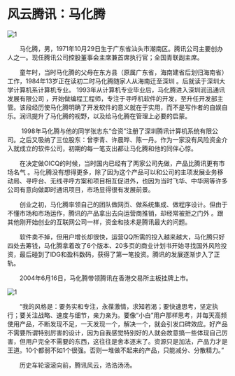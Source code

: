 # 风云腾讯：马化腾

![1](https://timgsa.baidu.com/timg?image&quality=80&size=b9999_10000&sec=1538586222701&di=2bea48046173d2823b32186a6a49fe8d&imgtype=0&src=http%3A%2F%2Fp2.qhimgs4.com%2Ft012c6da980fcbcba9b.jpg)

&emsp;&emsp;马化腾，男，1971年10月29日生于广东省汕头市潮南区。腾讯公司主要创办人之一。现任腾讯公司控股董事会主席兼首席执行官；全国青联副主席。

&emsp;&emsp;童年时，当时马化腾的父母在东方县（原属广东省，海南建省后划归海南省）工作，1984年13岁正在读初二时马化腾随家人从海南迁至深圳 。后就读于深圳大学计算机系计算机专业。 
1993年从计算机专业毕业后，马化腾进入深圳润迅通讯发展有限公司 ，开始做编程工程师，专注于寻呼机软件的开发，至升任开发部主管。该段经历使马化腾明确了开发软件的意义就在于实用，而不是写作者的自娱自乐。润讯提升了马化腾的视野，以及给马化腾在管理上必要的启蒙。

&emsp;&emsp; 1998年马化腾与他的同学张志东“合资”注册了深圳腾讯计算机系统有限公司。之后又吸纳了三位股东：曾李青、许晨晔、陈一丹。作为一家没有风险资金介入就成立的软件公司，初期的每一笔支出都让马化腾和他的同伴心惊。

&emsp;&emsp;在决定做OICQ的时候，当时国内已经有了两家公司先做，产品比腾讯更有市场名气 。马化腾没有想得更多，除了因为这个产品可以和公司的主项发展业务移动局、寻呼台、无线寻呼方案和项目相互促进外，也因为当时飞华、中华网等许多公司有意向做即时通讯项目，市场显得很有发展前景。  

&emsp;&emsp;创业之初，马化腾率领自己的团队做网页、做系统集成、做程序设计。但由于不懂市场和市场运作，腾讯的产品拿出去向运营商推销，却经常被拒之门外 。跟其他刚开始创业的互联网公司一样，资金和技术是腾讯最大的问题。

&emsp;&emsp;软件卖不掉，但用户增长却很快，运营QQ所需的投入越来越大，马化腾只好四处去筹钱，马化腾拿着改了6个版本、20多页的商业计划书开始寻找国外风险投资，最后碰到了IDG和盈科数码，获得了第一笔投资。腾讯的发展逐渐步入了正轨。

&emsp;&emsp;2004年6月16日，马化腾带领腾讯在香港交易所主板挂牌上市。

![1](https://timgsa.baidu.com/timg?image&quality=80&size=b9999_10000&sec=1538586177843&di=5be09bf199b37979c25eb7f76668ebd1&imgtype=0&src=http%3A%2F%2F06.imgmini.eastday.com%2Fmobile%2F20180812%2F20180812160509_3f97fd5b24f3d7940aca956910e8b2ba_1.jpeg)

&emsp;&emsp;“我的风格是：要务实和专注，永葆激情，求知若渴；要快速思考，坚定执行；要关注战略、速度与细节，亲力亲为。要像“小白”用户那样思考，并每天高频使用产品，不断发现不足，一天发现一个，解决一个，就会引发口碑效应。好产品不需要所谓特别厉害的设计，因为自我感觉特别好的人就会故意搞一些体现自己厉害，但用户完全不需要的东西，这往往是舍本逐末了。资源只是加法，产品力才是王道。10个都弱不如1个很强。否则一堆做不起来的产品，只能减分、分散精力。”

&emsp;&emsp;历史车轮滚滚向前，腾讯风云，浩浩汤汤。